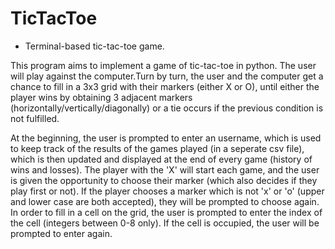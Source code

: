 # TicTacToe
- Terminal-based tic-tac-toe game.

This program aims to implement a game of tic-tac-toe in python. The user will 
play against the computer.Turn by turn, the user and the computer get a chance
 to fill in a 3x3 grid with their markers (either X or O), until either the player 
 wins by obtaining 3 adjacent markers (horizontally/vertically/diagonally) or a 
 tie occurs if the previous condition is not fulfilled.
 
At the beginning, the user is prompted to enter an username, which is used to 
keep track of the results of the games played (in a seperate csv file), which 
is then updated and displayed at the end of every game (history of wins and 
losses). The player with the 'X' will start each game, and the user is given
the opportunity to choose their marker (which also decides if they play first or not).
If the player chooses a marker which is not 'x' or 'o' (upper and lower case 
are both accepted), they will be prompted to choose again. In order to fill in a cell 
on the grid, the user is prompted to enter the index of the cell (integers 
between 0-8 only). If the cell is occupied, the user will be prompted to enter again.
